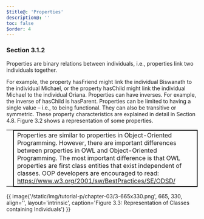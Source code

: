 ```yaml
---
$title@: 'Properties'
description@: ''
toc: false
$order: 4
---
```


### Section 3.1.2

Properties are binary relations between individuals, i.e., properties link two individuals together.

For example, the property hasFriend might link the individual Biswanath to the individual Michael, or the property hasChild might link the individual Michael to the individual Oriana.
Properties can have inverses.
For example, the inverse of hasChild is hasParent.
Properties can be limited to having a single value – i.e., to being functional.
They can also be transitive or symmetric.
These property characteristics are explained in detail in Section 4.8.
Figure 3.2 shows a representation of some properties.

<table><tr>
<td colspan="1" style="border: none;">
<svg version="1.0" xmlns="http://www.w3.org/2000/svg" viewBox="0 0 96 123" height="96" width="123" preserveAspectRatio="xMidYMid meet">
<g transform="translate(0.000000,123.000000) scale(0.100000,-0.100000)" fill="#009485" stroke="#009485">
<path d="M60 620 l0 -510 385 0 385 0 0 373 0 372 -138 138 -137 137 -248 0 -247 0 0 -510z m480 350 l0 -130 130 0 130 0 0 -350 0 -350 -355 0 -355 0 0 480 0 480 225 0 225 0 0 -130z m135 0 l110 -110 -113 0 -112 0 0 110 c0 61 1 110 3 110 1 0 52 -49 112 -110z"/>
<path d="M190 785 c0 -12 20 -15 120 -15 100 0 120 3 120 15 0 13 -20 15 -120 15 -100 0 -120 -2 -120 -15z"/>
<path d="M190 685 c0 -13 35 -15 255 -15 220 0 255 2 255 15 0 13 -35 15 -255 15 -220 0 -255 -2 -255 -15z"/>
<path d="M190 580 c0 -6 92 -10 255 -10 163 0 255 4 255 10 0 6 -92 10 -255 10 -163 0 -255 -4 -255 -10z"/>
<path d="M190 480 c0 -6 92 -10 255 -10 163 0 255 4 255 10 0 6 -92 10 -255 10 -163 0 -255 -4 -255 -10z"/>
<path d="M190 380 c0 -6 92 -10 255 -10 163 0 255 4 255 10 0 6 -92 10 -255 10 -163 0 -255 -4 -255 -10z"/>
<path d="M192 278 c4 -10 66 -14 256 -16 220 -2 252 0 252 13 0 13 -34 15 -256 15 -200 0 -255 -3 -252 -12z"/>
</g>
</svg>
</td>
<td colspan="5" style="border: 2px solid;">
Properties are similar to properties in Object-Oriented Programming.
However, there are important differences between properties in OWL and Object-Oriented Programming.
The most important difference is that OWL properties are first class entities that exist independent of classes.
OOP developers are encouraged to read: <a href="https://www.w3.org/2001/sw/BestPractices/SE/ODSD/" target="_blank" rel="noopener noreferrer">https://www.w3.org/2001/sw/BestPractices/SE/ODSD/</a>
</td>
</tr></table>

{{ image('/static/img/tutorial-p/chapter-03/3-665x330.png', 665, 330, align='', layout='intrinsic', caption='Figure 3.3: Representation of Classes containing Individuals') }}
